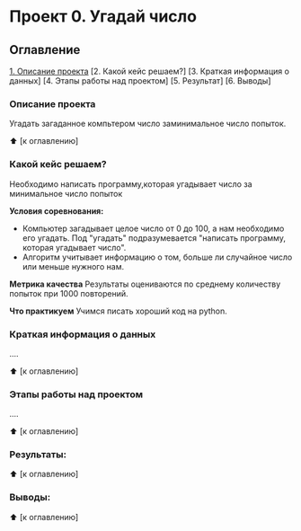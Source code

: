 # Проект 0. Угадай число

## Оглавление 
[1. Описание проекта](https://github.com/KatyaKis/sf_data_science/blob/main/project_0/README.md#Описание-проекта)
[2. Какой кейс решаем?]
[3. Краткая информация о данных]
[4. Этапы работы над проектом]
[5. Результат]
[6. Выводы]

### Описание проекта 
Угадать загаданное компьтером число заминимальное число попыток.

:arrow_up: [к оглавлению] 


### Какой кейс решаем?
Необходимо написать программу,которая угадывает число за минимальное число попыток

**Условия соревнования:**
- Компьютер загадывает целое число от 0 до 100, а нам необходимо его угадать. Под "угадать" подразумевается "написать программу, которая угадывает число".
- Алгоритм учитывает информацию о том, больше ли случайное число или меньше нужного нам.

**Метрика качества**
Результаты оцениваются по среднему количеству попыток при 1000 повторений.

**Что практикуем**
Учимся писать хороший код на python.

### Краткая информация о данных
....

:arrow_up: [к оглавлению] 

### Этапы работы над проектом
....

:arrow_up: [к оглавлению] 

### Результаты:

:arrow_up: [к оглавлению]

### Выводы:

:arrow_up: [к оглавлению]
